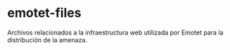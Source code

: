 # emotet-files

Archivos relacionados a la infraestructura web utilizada por Emotet para la distribución de la amenaza.

